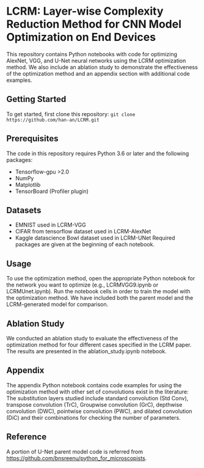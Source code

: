 # LCRM: Layer-wise Complexity Reduction Method for CNN Model Optimization on End Devices
This repository contains Python notebooks with code for optimizing AlexNet, VGG, and U-Net neural networks using the LCRM optimization method. We also include an ablation study to demonstrate the effectiveness of the optimization method and an appendix section with additional code examples.

## Getting Started


To get started, first clone this repository:
`git clone https://github.com/han-an/LCRM.git`


## Prerequisites
The code in this repository requires Python 3.6 or later and the following packages:
* Tensorflow-gpu >2.0
* NumPy
* Matplotlib
* TensorBoard (Profiler plugin)

## Datasets
* EMNIST used in LCRM-VGG
* CIFAR from tensorflow dataset used in LCRM-AlexNet
* Kaggle datascience Bowl dataset used in LCRM-UNet
Required packages are given at the beginning of each notebook.

## Usage
To use the optimization method, open the appropriate Python notebook for the network you want to optimize (e.g., LCRMVGG9.ipynb or LCRMUnet.ipynb). Run the notebook cells in order to train the model with the optimization method. We have included both the parent model and the LCRM-generated model for comparison.

## Ablation Study
We conducted an ablation study to evaluate the effectiveness of the optimization method for four different cases specified in the LCRM paper. The results are presented in the ablation_study.ipynb notebook. 

## Appendix
The appendix Python notebook contains code examples for using the optimization method with other set of convolutions exist in the literature: The substitution layers studied include standard convolution (Std Conv), transpose convolution (TrC), Groupwise convolution (GrC), depthwise convolution (DWC), pointwise convolution (PWC), and dilated convolution (DiC) and their combinations for checking the number of parameters.

## Reference
A portion of U-Net parent model code is referred from https://github.com/bnsreenu/python_for_microscopists. 
